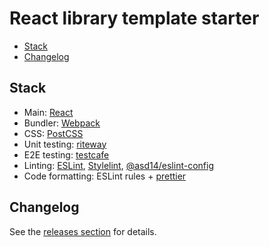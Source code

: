 <!-- markdownlint-disable line-length -->

# React library template starter

<!-- vim-markdown-toc GFM -->

* [Stack](#stack)
* [Changelog](#changelog)

<!-- vim-markdown-toc -->

## Stack

* Main: [React](https://github.com/facebook/react)
* Bundler: [Webpack](https://github.com/webpack/webpack)
* CSS: [PostCSS](https://github.com/postcss/postcss)
* Unit testing: [riteway](https://github.com/ericelliott/riteway)
* E2E testing: [testcafe](https://github.com/DevExpress/testcafe)
* Linting: [ESLint](https://github.com/eslint/eslint), [Stylelint](https://github.com/stylelint/stylelint), [@asd14/eslint-config](https://github.com/asd-xiv/eslint-config)
* Code formatting: ESLint rules + [prettier](https://github.com/prettier/prettier)

## Changelog

See the [releases section](https://github.com/andreidmt/tpl-react/releases) for details.
